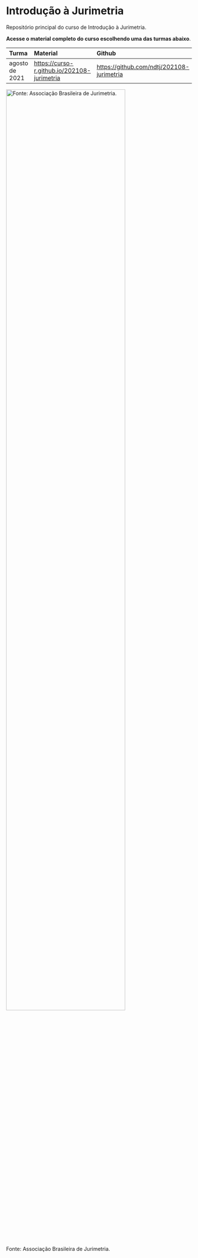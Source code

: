 
# Introdução à Jurimetria

<!-- README.md is generated from README.Rmd. Please edit that file -->

Repositório principal do curso de Introdução à Jurimetria.

**Acesse o material completo do curso escolhendo uma das turmas
abaixo**.

| Turma          | Material                                      | Github                                      |
|:---------------|:----------------------------------------------|:--------------------------------------------|
| agosto de 2021 | <https://curso-r.github.io/202108-jurimetria> | <https://github.com/ndtj/202108-jurimetria> |

<div class="figure">

<img src="https://abj.org.br/img/conteudo/ml-jurimetria.png" alt="Fonte: Associação Brasileira de Jurimetria." width="80%" />
<p class="caption">
Fonte: Associação Brasileira de Jurimetria.
</p>

</div>
